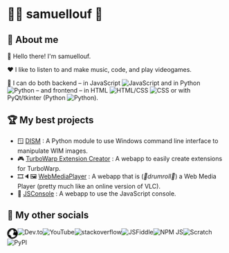 # 👨‍💻 samuellouf 🎼

## 👋 About me
👋 Hello there! I'm samuellouf.

❤️ I like to listen to and make music, code, and play videogames.

💪 I can do both backend – in JavaScript <img src="https://cdn.jsdelivr.net/npm/simple-icons@15.13.0/icons/javascript.svg" height="16px" title="JavaScript"> and in Python <img src="https://cdn.jsdelivr.net/npm/simple-icons@15.13.0/icons/python.svg" height="16px" title="Python"> – and frontend – in HTML <img src="https://cdn.jsdelivr.net/npm/simple-icons@15.13.0/icons/html5.svg" height="16px" title="HTML">/CSS <img src="https://cdn.jsdelivr.net/npm/simple-icons@15.13.0/icons/css.svg" height="16px" title="CSS"> or with PyQt/tkinter (Python <img src="https://cdn.jsdelivr.net/npm/simple-icons@15.13.0/icons/python.svg" height="16px" title="Python">).

## 🏆 My best projects
- 🪟 [DISM](https://github.com/samuellouf/DISM) : A Python module to use Windows command line interface to manipulate WIM images.
- 🎮 [TurboWarp Extension Creator](https://github.com/samuellouf/TurboWarp-Extension-Creator) : A webapp to easily create extensions for TurboWarp.
- 🎞️🔈🖼️ [WebMediaPlayer](https://github.com/samuellouf/WebMediaPlayer) : A webapp that is (*🥁drumroll🥁*) a Web Media Player (pretty much like an online version of VLC).
- 👾 [JSConsole](https://samuellouf.github.io/JSConsole/) : A webapp to use the JavaScript console.

## 📱 My other socials
[<img src="https://raw.githubusercontent.com/iconic/open-iconic/master/svg/globe.svg" width="24px" title="My Website" align="left"/>](https://samuellouf.github.io)
[<img src="https://cdn.jsdelivr.net/npm/simple-icons@15.13.0/icons/devdotto.svg" height="24px" title="Dev.to" align="left">](https://dev.to/samuellouf)
[<img src="https://cdn.jsdelivr.net/npm/simple-icons@15.13.0/icons/youtube.svg" height="24px" title="YouTube" align="left">](https://www.youtube.com/@SamuelLouf)
[<img src="https://cdn.jsdelivr.net/npm/simple-icons@15.13.0/icons/stackoverflow.svg" height="24px" title="stackoverflow" align="left">](https://stackoverflow.com/users/22821356/samuellouf)
[<img src="https://cdn.jsdelivr.net/npm/simple-icons@15.13.0/icons/jsfiddle.svg" height="24px" title="JSFiddle" align="left">](https://jsfiddle.net/user/fiddles)
[<img src="https://cdn.jsdelivr.net/npm/simple-icons@15.13.0/icons/npm.svg" height="24px" title="NPM JS" align="left">](https://www.npmjs.com/~samuellouf)
[<img src="https://cdn.jsdelivr.net/npm/simple-icons@15.13.0/icons/scratch.svg" height="24px" title="Scratch" align="left">](https://scratch.mit.edu/users/samuellouf)
[<img src="https://cdn.jsdelivr.net/npm/simple-icons@15.13.0/icons/pypi.svg" height="24px" title="PyPI" align="left">](https://pypi.org/user/samuellouf)
